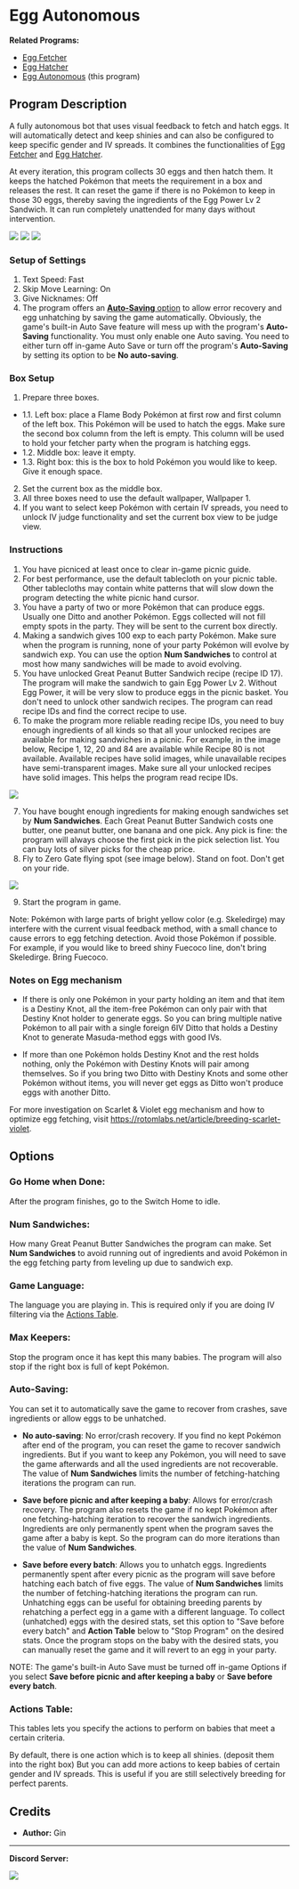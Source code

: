 # Egg Autonomous

**Related Programs:**
 - [Egg Fetcher](EggFetcher.md)
 - [Egg Hatcher](EggHatcher.md)
 - [Egg Autonomous](EggAutonomous.md) (this program)

## Program Description

A fully autonomous bot that uses visual feedback to fetch and hatch eggs. It will automatically detect and keep shinies and can also be configured to keep specific gender and IV spreads. It combines the functionalities of [Egg Fetcher](EggFetcher.md) and [Egg Hatcher](EggHatcher.md).

At every iteration, this program collects 30 eggs and then hatch them. It keeps the hatched Pokémon that meets the requirement in a box and releases the rest. It can reset the game if there is no Pokémon to keep in those 30 eggs, thereby saving the ingredients of the Egg Power Lv 2 Sandwich. It can run completely unattended for many days without intervention.

<img src="images/EggAuto-0.png">
<img src="images/EggAuto-1.png">
<img src="images/EggAuto-2.png">


### Setup of Settings

1. Text Speed: Fast
2. Skip Move Learning: On
3. Give Nicknames: Off
4. The program offers an [**Auto-Saving** option](#auto-saving) to allow error recovery and egg unhatching by saving the game automatically. Obviously, the game's built-in Auto Save feature will mess up with the program's **Auto-Saving** functionality. You must only enable one Auto saving. You need to either turn off in-game Auto Save or turn off the program's **Auto-Saving** by setting its option to be **No auto-saving**.

### Box Setup

1. Prepare three boxes.
- 1.1. Left box: place a Flame Body Pokémon at first row and first column of the left box. This Pokémon will be used to hatch the eggs. Make sure the second box column from the left is empty. This column will be used to hold your fetcher party when the program is hatching eggs.
- 1.2. Middle box: leave it empty.
- 1.3. Right box: this is the box to hold Pokémon you would like to keep. Give it enough space.
2. Set the current box as the middle box.
3. All three boxes need to use the default wallpaper, Wallpaper 1.
4. If you want to select keep Pokémon with certain IV spreads, you need to unlock IV judge functionality and set the current box view to be judge view.

### Instructions

1. You have picniced at least once to clear in-game picnic guide.
2. For best performance, use the default tablecloth on your picnic table. Other tablecloths may contain white patterns that will slow down the program detecting the white picnic hand cursor.
3. You have a party of two or more Pokémon that can produce eggs. Usually one Ditto and another Pokémon. Eggs collected will not fill empty spots in the party. They will be sent to the current box directly.
4. Making a sandwich gives 100 exp to each party Pokémon. Make sure when the program is running, none of your party Pokémon will evolve by sandwich exp. You can use the option **Num Sandwiches** to control at most how many sandwiches will be made to avoid evolving.
5. You have unlocked Great Peanut Butter Sandwich recipe (recipe ID 17). The program will make the sandwich to gain Egg Power Lv 2. Without Egg Power, it will be very slow to produce eggs in the picnic basket. You don't need to unlock other sandwich recipes. The program can read recipe IDs and find the correct recipe to use.
6. To make the program more reliable reading recipe IDs, you need to buy enough ingredients of all kinds so that all your unlocked recipes are available for making sandwiches in a picnic. For example, in the image below, Recipe 1, 12, 20 and 84 are available while Recipe 80 is not available. Available recipes have solid images, while unavailable recipes have semi-transparent images. Make sure all your unlocked recipes have solid images. This helps the program read recipe IDs.

<img src="images/SandwichRecipes.png">

7. You have bought enough ingredients for making enough sandwiches set by **Num Sandwiches**. Each Great Peanut Butter Sandwich costs one butter, one peanut butter, one banana and one pick. Any pick is fine: the program will always choose the first pick in the pick selection list. You can buy lots of silver picks for the cheap price.
8. Fly to Zero Gate flying spot (see image below). Stand on foot. Don't get on your ride.

<img src="images/ZeroGate.png">

9. Start the program in game.

Note: Pokémon with large parts of bright yellow color (e.g. Skeledirge) may interfere with the current visual feedback method, with a small chance to cause errors to egg fetching detection. Avoid those Pokémon if possible. For example, if you would like to breed shiny Fuecoco line, don't bring Skeledirge. Bring Fuecoco.


### Notes on Egg mechanism

- If there is only one Pokémon in your party holding an item and that item is a Destiny Knot, all the item-free Pokémon can only pair with that Destiny Knot holder to generate eggs. So you can bring multiple native Pokémon to all pair with a single foreign 6IV Ditto that holds a Destiny Knot to generate Masuda-method eggs with good IVs.

- If more than one Pokémon holds Destiny Knot and the rest holds nothing, only the Pokémon with Destiny Knots will pair among themselves. So if you bring two Ditto with Destiny Knots and some other Pokémon without items, you will never get eggs as Ditto won't produce eggs with another Ditto.

For more investigation on Scarlet & Violet egg mechanism and how to optimize egg fetching, visit https://rotomlabs.net/article/breeding-scarlet-violet.



## Options

### Go Home when Done:

After the program finishes, go to the Switch Home to idle.

### Num Sandwiches:

How many Great Peanut Butter Sandwiches the program can make.
Set **Num Sandwiches** to avoid running out of ingredients and avoid Pokémon in the egg fetching party from leveling up due to sandwich exp.

### Game Language:

The language you are playing in. This is required only if you are doing IV filtering via the [Actions Table](#actions-table).

### Max Keepers:

Stop the program once it has kept this many babies. The program will also stop if the right box is full of kept Pokémon.

### Auto-Saving:

You can set it to automatically save the game to recover from crashes, save ingredients or allow eggs to be unhatched.

- **No auto-saving**: No error/crash recovery. If you find no kept Pokémon after end of the program, you can reset the game to recover sandwich ingredients. But if you want to keep any Pokémon, you will need to save the game afterwards and all the used ingredients are not recoverable. The value of **Num Sandwiches** limits the number of fetching-hatching iterations the program can run.

- **Save before picnic and after keeping a baby**: Allows for error/crash recovery. The program also resets the game if no kept Pokémon after one fetching-hatching iteration to recover the sandwich ingredients. Ingredients are only permanently spent when the program saves the game after a baby is kept. So the program can do more iterations than the value of **Num Sandwiches**.

- **Save before every batch**: Allows you to unhatch eggs. Ingredients permanently spent after every picnic as the program will save before hatching each batch of five eggs. The value of **Num Sandwiches** limits the number of fetching-hatching iterations the program can run.
Unhatching eggs can be useful for obtaining breeding parents by rehatching a perfect egg in a game with a different language.
To collect (unhatched) eggs with the desired stats, set this option to "Save before every batch" and **Action Table** below to "Stop Program" on the desired stats.
Once the program stops on the baby with the desired stats, you can manually reset the game and it will revert to an egg in your party.

NOTE: The game's built-in Auto Save must be turned off in-game Options if you select **Save before picnic and after keeping a baby** or **Save before every batch**.

### Actions Table:

This tables lets you specify the actions to perform on babies that meet a certain criteria.

By default, there is one action which is to keep all shinies. (deposit them into the right box)
But you can add more actions to keep babies of certain gender and IV spreads. This is useful if you are still selectively breeding for perfect parents.


## Credits

- **Author:** Gin

<hr>

**Discord Server:** 

[<img src="https://canary.discordapp.com/api/guilds/695809740428673034/widget.png?style=banner2">](https://discord.gg/cQ4gWxN)


